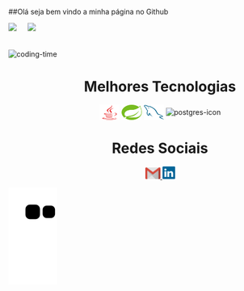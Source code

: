 ##Olá seja bem vindo a minha página no Github
<!--<h4>
:construction:
Em construção
:construction:
</h4> -->

 <!-- https://github.com/LuigiGf/LuigiGf/blob/main/README.md?plain=1 | https://www.youtube.com/watch?v=XsORJsevKog&t=27s 
      https://github.com/abhisheknaiidu/awesome-github-profile-readme |https://devicon.dev/ -->
      
<div>
  <img  height="180em" src="https://github-readme-stats.vercel.app/api?username=JhonatanLira&show_icons=true&theme=vue&include_all_commits=true&count_private=true"/>
&emsp;
  <img height="180em" src="https://github-readme-stats.vercel.app/api/top-langs/?username=JhonatanLira&layout=compact&langs_count=16&theme=react"/>
<br> 
</div>

<br> 
 
<div align="center" > 
  <div style="display: inline_block"><br>
    <img align="left" height="250" alt="coding-time" src="code.gif">
    <br>
    <h1 align="center">Melhores Tecnologias </h1>
    <img align="center" height="30" width="40" alt="java-icon"  src="https://raw.githubusercontent.com/devicons/devicon/master/icons/java/java-plain.svg">
    <img align="center" height="30" width="40" alt="spring-icon" src="https://raw.githubusercontent.com/devicons/devicon/master/icons/spring/spring-original.svg">
    <img align="center" height="30" width="40" alt="mysql-icon" src="https://raw.githubusercontent.com/devicons/devicon/master/icons/mysql/mysql-original.svg">
    <img align="center" height="30" width="40" alt="postgres-icon" src="https://cdn.jsdelivr.net/gh/devicons/devicon/icons/postgresql/postgresql-original.svg" />
   <!-- <img align="center" height="30" width="40" alt="angular-icon" src="https://raw.githubusercontent.com/devicons/devicon/master/icons/angular/angular-original.svg">-->
   </div>
  
  <h1 align="center">Redes Sociais</h1>
    <a href = "mailto:jhonatanlira@gmail.com">
      <img width="30" src="gmail.svg">
    </a>
    <a href = "https://www.linkedin.com/in/jhonatan-lira">
      <img width="25" src="linkedin.svg">
    </a>
   
</div>

  
![Snake animation](https://github.com/JhonatanLira/JhonatanLira/blob/output/github-contribution-grid-snake.svg)


